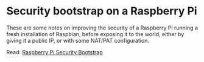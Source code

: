 <!-- - 
Title: Security bootstrap on a Raspberry Pi
Description: First steps to take, to improve security on a Raspberry Pi 
First Published: 2014-12-14
Last Updated: 2015-03-23
- -->

Security bootstrap on a Raspberry Pi
====================================

These are some notes on improving the security of a Raspberry Pi running a 
fresh installation of Raspbian, before exposing it to the world, either by 
giving it a public IP, or with some NAT/PAT configuration.

Read: [Raspberry Pi Security Bootstrap](/docs/raspberry-pi-security-bootstrap.html)
